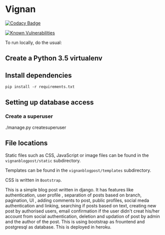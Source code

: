# Vignan

[![Codacy Badge](https://api.codacy.com/project/badge/Grade/cef97503b1a64949a0876a0c27b2c969)](https://app.codacy.com/manual/oscvizag/vignanblogpost?utm_source=github.com&utm_medium=referral&utm_content=saibhaskar24/vignanblogpost&utm_campaign=Badge_Grade_Dashboard)

[![Known Vulnerabilities](https://snyk.io/test/github/saibhaskar24/vignanblogpost/badge.svg?targetFile=requirements.txt)](https://snyk.io/test/github/saibhaskar24/vignanblogpost?targetFile=requirements.txt)

To run locally, do the usual:

## Create a Python 3.5 virtualenv

## Install dependencies

    pip install -r requirements.txt


## Setting up database access

### Create a superuser

   ./manage.py createsuperuser

## File locations

Static files such as CSS, JavaScript or image files can be found in the
``vignanblogpost/static`` subdirectory.

Templates can be found in the ``vignanblogpost/templates`` subdirectory.

CSS is written in `Bootstrap`.



This is a simple blog post written in django. It has features like authentication, user profile , separation of posts based on branch, pagination, UI , adding comments to post, public profiles, social meda authentication and linking, searching if posts based on text, creating new post by authorised users, email confirmation if the user didn't creat his/her account from social authentication, deletion and updation of post by admin and the author of the post. This is using bootstrap as frountend and postgresql as database. This is deployed in heroku.  
